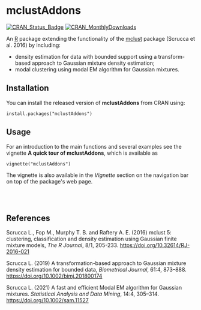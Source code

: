 # mclustAddons

[![CRAN\_Status\_Badge](http://www.r-pkg.org/badges/version/mclustAddons)](https://cran.r-project.org/package=mclustAddons)
[![CRAN\_MonthlyDownloads](http://cranlogs.r-pkg.org/badges/mclustAddons)](https://cran.r-project.org/package=mclustAddons)

An [R](https://www.r-project.org/) package extending the functionality of the [mclust](https://mclust-org.github.io/mclust/index.html) package (Scrucca et al. 2016) by including: 
- density estimation for data with bounded support using a transform-based approach to Gaussian mixture density estimation;
- modal clustering using modal EM algorithm for Gaussian mixtures.
    
## Installation

You can install the released version of **mclustAddons** from CRAN using:

```{r}
install.packages("mclustAddons")
```

## Usage

For an introduction to the main functions and several examples see the vignette **A quick tour of mclustAddons**, which is available as

```{r}
vignette("mclustAddons")
```

The vignette is also available in the *Vignette* section on the navigation bar on top of the package's web page.

<br><br>

## References

Scrucca L., Fop M., Murphy T. B. and Raftery A. E. (2016) mclust 5: clustering, classification and density estimation using Gaussian finite mixture models, *The R Journal*, 8/1, 205-233. https://doi.org/10.32614/RJ-2016-021

Scrucca L. (2019) A transformation-based approach to Gaussian mixture density estimation for bounded data, *Biometrical Journal*, 61:4, 873–888. https://doi.org/10.1002/bimj.201800174

Scrucca L. (2021) A fast and efficient Modal EM algorithm for Gaussian mixtures. *Statistical Analysis and Data Mining*, 14:4, 305–314. https://doi.org/10.1002/sam.11527
